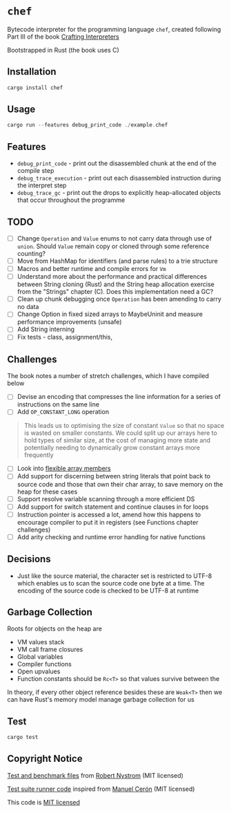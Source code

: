 # `chef`

Bytecode interpreter for the programming language `chef`, created following Part III of the book [Crafting Interpreters](https://craftinginterpreters.com/)

Bootstrapped in Rust (the book uses C)

## Installation

```rust
cargo install chef
```

## Usage

```rust
cargo run --features debug_print_code ./example.chef
```

## Features

- `debug_print_code` - print out the disassembled chunk at the end of the compile step
- `debug_trace_execution` - print out each disassembled instruction during the interpret step
- `debug_trace_gc` - print out the drops to explicitly heap-allocated objects that occur throughout the programme

## TODO

- [ ] Change `Operation` and `Value` enums to not carry data through use of `union`. Should `Value` remain copy or cloned through some reference counting?
- [ ] Move from HashMap for identifiers (and parse rules) to a trie structure
- [ ] Macros and better runtime and compile errors for `Vm`
- [ ] Understand more about the performance and practical differences between String cloning (Rust) and the String heap allocation exercise from the "Strings" chapter (C). Does this implementation need a GC?
- [ ] Clean up chunk debugging once `Operation` has been amending to carry no data
- [ ] Change Option in fixed sized arrays to MaybeUninit and measure performance improvements (unsafe)
- [ ] Add String interning
- [ ] Fix tests - class, assignment/this, 

## Challenges

The book notes a number of stretch challenges, which I have compiled below

- [ ] Devise an encoding that compresses the line information for a series of instructions on the same line
- [ ] Add `OP_CONSTANT_LONG` operation

> This leads us to optimising the size of constant `Value` so that no space is wasted on smaller constants. We could split up our arrays here to hold types of similar size, at the cost of managing more state and potentially needing to dynamically grow constant arrays more frequently

- [ ] Look into [flexible array members](https://en.wikipedia.org/wiki/Flexible_array_member)
- [ ] Add support for discerning between string literals that point back to source code and those that own their char array, to save memory on the heap for these cases
- [ ] Support resolve variable scanning through a more efficient DS
- [ ] Add support for switch statement and continue clauses in for loops
- [ ] Instruction pointer is accessed a lot, amend how this happens to encourage compiler to put it in registers (see Functions chapter challenges)
- [ ] Add arity checking and runtime error handling for native functions

## Decisions

- Just like the source material, the character set is restricted to UTF-8 which enables us to scan the source code one byte at a time. The encoding of the source code is checked to be UTF-8 at runtime

## Garbage Collection

Roots for objects on the heap are

- VM values stack
- VM call frame closures
- Global variables
- Compiler functions
- Open upvalues
- Function constants should be `Rc<T>` so that values survive between the

In theory, if every other object reference besides these are `Weak<T>` then we can have Rust's memory model manage garbage collection for us

## Test

```sh
cargo test
```

## Copyright Notice

[Test and benchmark files](./tests/suite/) from [Robert Nystrom](https://github.com/munificent/craftinginterpreters) (MIT licensed)

[Test suite runner code](./tests/run.rs) inspired from [Manuel Cerón](https://github.com/ceronman/loxido/tree/unsafe) (MIT licensed)

This code is [MIT licensed](./LICENSE)

